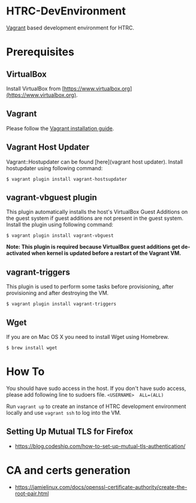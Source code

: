 
# HTRC-DevEnvironment

[Vagrant](https://www.vagrantup.com) based development environment for HTRC.

# Prerequisites

## VirtualBox

Install VirtualBox from [https://www.virtualbox.org](https://www.virtualbox.org).

## Vagrant

Please follow the [Vagrant installation guide](https://www.vagrantup.com/docs/installation/).

## Vagrant Host Updater

Vagrant::Hostupdater can be found [here](vagrant host updater). Install hostupdater using following command:

```
$ vagrant plugin install vagrant-hostsupdater
```

## vagrant-vbguest plugin

This plugin automatically installs the host's VirtualBox Guest Additions on the guest system if guest additions are not present in the guest system. Install the plugin using following command:

```
$ vagrant plugin install vagrant-vbguest
```

**Note: This plugin is required because VirtualBox guest additions get de-activated when kernel is updated before a restart of the Vagrant VM.**

## vagrant-triggers

This plugin is used to perform some tasks before provisioning, after provisioning and after destroying the VM.

```
$ vagrant plugin install vagrant-triggers
```

## Wget

If you are on Mac OS X you need to install Wget using Homebrew.

```
$ brew install wget
```

# How To
You should have sudo access in the host. If you don't have sudo access, please add following line to sudoers file.
``<USERNAME>  ALL=(ALL)``

Run ```vagrant up``` to create an instance of HTRC development environment locally and use ```vagrant ssh``` to log into the VM.

## Setting Up Mutual TLS for Firefox

* https://blog.codeship.com/how-to-set-up-mutual-tls-authentication/


# CA and certs generation

* https://jamielinux.com/docs/openssl-certificate-authority/create-the-root-pair.html
